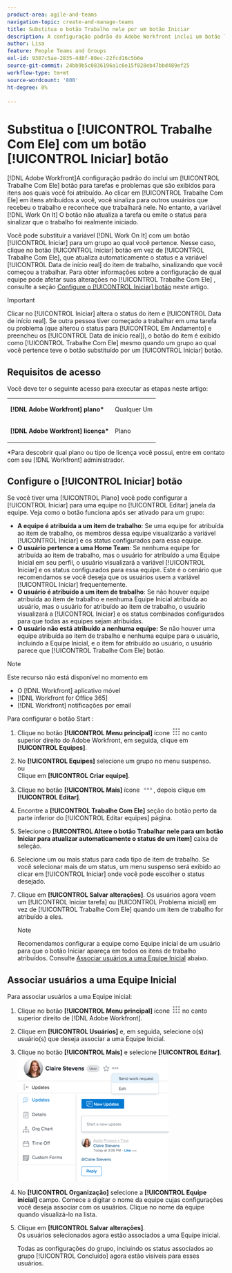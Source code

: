 ```yaml
---
product-area: agile-and-teams
navigation-topic: create-and-manage-teams
title: Substitua o botão Trabalho nele por um botão Iniciar
description: A configuração padrão do Adobe Workfront inclui um botão Trabalhar nele para tarefas e problemas que são exibidos para itens aos quais você foi atribuído.
author: Lisa
feature: People Teams and Groups
exl-id: 9387c5ae-2835-4d8f-80ec-22fcd16c5b6e
source-git-commit: 24bb9b5c0836196a1c6e15f828eb47bbd489ef25
workflow-type: tm+mt
source-wordcount: '800'
ht-degree: 0%

---
```


# Substitua o [!UICONTROL Trabalhe Com Ele] com um botão [!UICONTROL Iniciar] botão

[!DNL Adobe Workfront]A configuração padrão do inclui um [!UICONTROL Trabalhe Com Ele] botão para tarefas e problemas que são exibidos para itens aos quais você foi atribuído. Ao clicar em [!UICONTROL Trabalhe Com Ele] em itens atribuídos a você, você sinaliza para outros usuários que recebeu o trabalho e reconhece que trabalhará nele. No entanto, a variável [!DNL Work On It] O botão não atualiza a tarefa ou emite o status para sinalizar que o trabalho foi realmente iniciado.

Você pode substituir a variável [!DNL Work On It] com um botão [!UICONTROL Iniciar] para um grupo ao qual você pertence. Nesse caso, clique no botão [!UICONTROL Iniciar] botão em vez de [!UICONTROL Trabalhe Com Ele], que atualiza automaticamente o status e a variável [!UICONTROL Data de início real] do item de trabalho, sinalizando que você começou a trabalhar. Para obter informações sobre a configuração de qual equipe pode afetar suas alterações no [!UICONTROL Trabalhe Com Ele] , consulte a seção [Configure o [!UICONTROL Iniciar] botão](#configure-the-uicontrol-start-button) neste artigo.

>[!IMPORTANT]
>
>Clicar no [!UICONTROL Iniciar] altera o status do item e [!UICONTROL Data de início real]. Se outra pessoa tiver começado a trabalhar em uma tarefa ou problema (que alterou o status para [!UICONTROL Em Andamento] e preencheu os [!UICONTROL Data de início real]), o botão do item é exibido como [!UICONTROL Trabalhe Com Ele] mesmo quando um grupo ao qual você pertence teve o botão substituído por um [!UICONTROL Iniciar] botão.

## Requisitos de acesso

Você deve ter o seguinte acesso para executar as etapas neste artigo:

<table style="table-layout:auto"> 
 <col> 
 </col> 
 <col> 
 </col> 
 <tbody> 
  <tr> 
   <td role="rowheader"><strong>[!DNL Adobe Workfront] plano*</strong></td> 
   <td> <p>Qualquer Um</p> </td> 
  </tr> 
  <tr> 
   <td role="rowheader"><strong>[!DNL Adobe Workfront] licença*</strong></td> 
   <td> <p>Plano</p> </td> 
  </tr> 
 </tbody> 
</table>

&#42;Para descobrir qual plano ou tipo de licença você possui, entre em contato com seu [!DNL Workfront] administrador.

## Configure o [!UICONTROL Iniciar] botão

Se você tiver uma [!UICONTROL Plano] você pode configurar a [!UICONTROL Iniciar] para uma equipe no [!UICONTROL Editar] janela da equipe. Veja como o botão funciona após ser ativado para um grupo:

* **A equipe é atribuída a um item de trabalho**: Se uma equipe for atribuída ao item de trabalho, os membros dessa equipe visualizarão a variável [!UICONTROL Iniciar] e os status configurados para essa equipe.
* **O usuário pertence a uma Home Team**: Se nenhuma equipe for atribuída ao item de trabalho, mas o usuário for atribuído a uma Equipe Inicial em seu perfil, o usuário visualizará a variável [!UICONTROL Iniciar] e os status configurados para essa equipe. Este é o cenário que recomendamos se você deseja que os usuários usem a variável [!UICONTROL Iniciar] frequentemente.
* **O usuário é atribuído a um item de trabalho**: Se não houver equipe atribuída ao item de trabalho e nenhuma Equipe Inicial atribuída ao usuário, mas o usuário for atribuído ao item de trabalho, o usuário visualizará a [!UICONTROL Iniciar] e os status combinados configurados para que todas as equipes sejam atribuídas.
* **O usuário não está atribuído a nenhuma equipe:** Se não houver uma equipe atribuída ao item de trabalho e nenhuma equipe para o usuário, incluindo a Equipe Inicial, e o item for atribuído ao usuário, o usuário parece que [!UICONTROL Trabalhe Com Ele] botão.

>[!NOTE]
>
>Este recurso não está disponível no momento em
>
>* O [!DNL Workfront] aplicativo móvel
>* [!DNL Workfront for Office 365]
>* [!DNL Workfront] notificações por email
>


Para configurar o botão Start :

1. Clique no botão **[!UICONTROL Menu principal]** ícone ![](assets/main-menu-icon.png) no canto superior direito do Adobe Workfront, em seguida, clique em **[!UICONTROL Equipes]**.

1. No **[!UICONTROL Equipes]** selecione um grupo no menu suspenso.\
   ou\
   Clique em **[!UICONTROL Criar equipe]**.

1. Clique no botão **[!UICONTROL Mais]** ícone ![](assets/more-icon.png), depois clique em **[!UICONTROL Editar]**.

1. Encontre a **[!UICONTROL Trabalhe Com Ele]** seção do botão perto da parte inferior do [!UICONTROL Editar equipes] página.
1. Selecione o **[!UICONTROL Altere o botão Trabalhar nele para um botão Iniciar para atualizar automaticamente o status de um item]** caixa de seleção.
1. Selecione um ou mais status para cada tipo de item de trabalho. Se você selecionar mais de um status, um menu suspenso será exibido ao clicar em [!UICONTROL Iniciar] onde você pode escolher o status desejado.
1. Clique em **[!UICONTROL Salvar alterações]**. Os usuários agora veem um [!UICONTROL Iniciar tarefa] ou [!UICONTROL Problema inicial] em vez de [!UICONTROL Trabalhe Com Ele] quando um item de trabalho for atribuído a eles.

   >[!NOTE]
   >
   >Recomendamos configurar a equipe como Equipe inicial de um usuário para que o botão Iniciar apareça em todos os itens de trabalho atribuídos. Consulte [Associar usuários a uma Equipe Inicial](#associate-users-with-a-home-team) abaixo.

## Associar usuários a uma Equipe Inicial

Para associar usuários a uma Equipe inicial:

1. Clique no botão **[!UICONTROL Menu principal]** ícone ![](assets/main-menu-icon.png) no canto superior direito de [!DNL Adobe Workfront].

1. Clique em **[!UICONTROL Usuários]** e, em seguida, selecione o(s) usuário(s) que deseja associar a uma Equipe Inicial.
1. Clique no botão **[!UICONTROL Mais]** e selecione **[!UICONTROL Editar]**.\
   ![](assets/user-settings-nwe-350x291.png)

1. No **[!UICONTROL Organização]** selecione a **[!UICONTROL Equipe inicial]** campo. Comece a digitar o nome da equipe cujas configurações você deseja associar com os usuários. Clique no nome da equipe quando visualizá-lo na lista.

1. Clique em **[!UICONTROL Salvar alterações]**.\
   Os usuários selecionados agora estão associados a uma Equipe inicial.

   Todas as configurações do grupo, incluindo os status associados ao grupo [!UICONTROL Concluído] agora estão visíveis para esses usuários.


